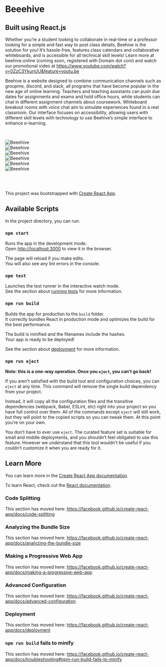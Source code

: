 # Beeehive

## Built using React.js

Whether you’re a student looking to collaborate in real-time or a professor looking for a simple and fast way to post class details, Beehive is the solution for you! It’s hassle-free, features class calendars and collaborative whiteboards, and is accessible for all technical skill levels! Learn more at beehive.online (coming soon, registered with Domain dot com) and watch our promotional video at https://www.youtube.com/watch?v=0ZzC3YkunUU&feature=youtu.be

Beehive is a website designed to combine communication channels such as groupme, discord, and slack, all programs that have become popular in the new age of online learning. Teachers and teaching assistants can push due dates for assignments and exams and hold office hours, while students can chat in different assignment channels about coursework. Whiteboard breakout rooms with voice chat aim to simulate experiences found in a real classroom. Our interface focuses on accessibility, allowing users with different skill levels with technology to use Beehive’s simple interface to enhance e-learning.

<br />

![Beeehive](https://github.com/juliuscecilia33/BeeeHive/blob/main/src/components/images/DubhacksConceptSketch.jpg)
<br />
![Beeehive](https://github.com/juliuscecilia33/BeeeHive/blob/main/src/components/images/Login.jpg)
<br />
![Beeehive](https://github.com/juliuscecilia33/BeeeHive/blob/main/src/components/images/Home.jpg)
<br />
![Beeehive](https://github.com/juliuscecilia33/BeeeHive/blob/main/src/components/images/MainCoursePage.jpg)
<br />
![Beeehive](https://github.com/juliuscecilia33/BeeeHive/blob/main/src/components/images/HWConversationChannel.jpg)
<br />
![Beeehive](https://github.com/juliuscecilia33/BeeeHive/blob/main/src/components/images/BreakoutRoom.jpg)

<br />
<br />

This project was bootstrapped with [Create React App](https://github.com/facebook/create-react-app).

## Available Scripts

In the project directory, you can run:

### `npm start`

Runs the app in the development mode.<br />
Open [http://localhost:3000](http://localhost:3000) to view it in the browser.

The page will reload if you make edits.<br />
You will also see any lint errors in the console.

### `npm test`

Launches the test runner in the interactive watch mode.<br />
See the section about [running tests](https://facebook.github.io/create-react-app/docs/running-tests) for more information.

### `npm run build`

Builds the app for production to the `build` folder.<br />
It correctly bundles React in production mode and optimizes the build for the best performance.

The build is minified and the filenames include the hashes.<br />
Your app is ready to be deployed!

See the section about [deployment](https://facebook.github.io/create-react-app/docs/deployment) for more information.

### `npm run eject`

**Note: this is a one-way operation. Once you `eject`, you can’t go back!**

If you aren’t satisfied with the build tool and configuration choices, you can `eject` at any time. This command will remove the single build dependency from your project.

Instead, it will copy all the configuration files and the transitive dependencies (webpack, Babel, ESLint, etc) right into your project so you have full control over them. All of the commands except `eject` will still work, but they will point to the copied scripts so you can tweak them. At this point you’re on your own.

You don’t have to ever use `eject`. The curated feature set is suitable for small and middle deployments, and you shouldn’t feel obligated to use this feature. However we understand that this tool wouldn’t be useful if you couldn’t customize it when you are ready for it.

## Learn More

You can learn more in the [Create React App documentation](https://facebook.github.io/create-react-app/docs/getting-started).

To learn React, check out the [React documentation](https://reactjs.org/).

### Code Splitting

This section has moved here: https://facebook.github.io/create-react-app/docs/code-splitting

### Analyzing the Bundle Size

This section has moved here: https://facebook.github.io/create-react-app/docs/analyzing-the-bundle-size

### Making a Progressive Web App

This section has moved here: https://facebook.github.io/create-react-app/docs/making-a-progressive-web-app

### Advanced Configuration

This section has moved here: https://facebook.github.io/create-react-app/docs/advanced-configuration

### Deployment

This section has moved here: https://facebook.github.io/create-react-app/docs/deployment

### `npm run build` fails to minify

This section has moved here: https://facebook.github.io/create-react-app/docs/troubleshooting#npm-run-build-fails-to-minify
